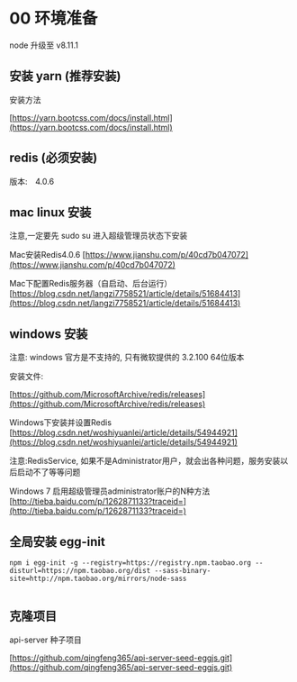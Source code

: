 # 00 环境准备

node 升级至 v8.11.1 

## 安装 yarn (推荐安装)

安装方法

[https://yarn.bootcss.com/docs/install.html](https://yarn.bootcss.com/docs/install.html)


## redis (必须安装)

版本:　4.0.6

## mac linux 安装

注意,一定要先 sudo su 进入超级管理员状态下安装


Mac安装Redis4.0.6
[https://www.jianshu.com/p/40cd7b047072](https://www.jianshu.com/p/40cd7b047072)

Mac下配置Redis服务器（自启动、后台运行）
[https://blog.csdn.net/langzi7758521/article/details/51684413](https://blog.csdn.net/langzi7758521/article/details/51684413)

## windows 安装

注意: windows 官方是不支持的, 只有微软提供的 3.2.100 64位版本

安装文件:

[https://github.com/MicrosoftArchive/redis/releases](https://github.com/MicrosoftArchive/redis/releases)


	
Windows下安装并设置Redis
[https://blog.csdn.net/woshiyuanlei/article/details/54944921](https://blog.csdn.net/woshiyuanlei/article/details/54944921)

注意:RedisService, 如果不是Administrator用户，就会出各种问题，服务安装以后启动不了等等问题

Windows 7 启用超级管理员administrator账户的N种方法 
[http://tieba.baidu.com/p/1262871133?traceid=](http://tieba.baidu.com/p/1262871133?traceid=)


## 全局安装 egg-init


```
npm i egg-init -g --registry=https://registry.npm.taobao.org --disturl=https://npm.taobao.org/dist --sass-binary-site=http://npm.taobao.org/mirrors/node-sass


```


## 克隆项目 

api-server 种子项目

[https://github.com/qingfeng365/api-server-seed-eggjs.git](https://github.com/qingfeng365/api-server-seed-eggjs.git)





